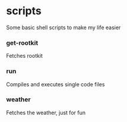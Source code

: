 # scripts
Some basic shell scripts to make my life easier

### get-rootkit
Fetches rootkit

### run
Compiles and executes single code files

### weather
Fetches the weather, just for fun
